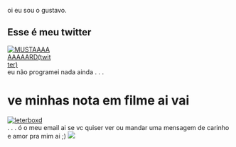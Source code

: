 oi eu sou o gustavo.
<h2>Esse é meu twitter</h2>
<div style="width: 100px;">
<a href="https://x.com/Gostavinhuu">
  <img src="https://media.tenor.com/7pi5Ja3WcRoAAAAe/mustard-kendrick-lamar.png" alt="MUSTAAAAAAAAARD(twitter)">
</a>
</div>
eu não programei nada ainda
.
.
.
<h1> ve minhas nota em filme ai vai </h1>
<div style="width: 100px; ">
<a href="https://letterboxd.com/gostavinhu/">
  <img src="https://images.steamusercontent.com/ugc/10636923113798537174/A00D5523123A37A47F4651EA9C567159C890239C/?imw=512&&ima=fit&impolicy=Letterbox&imcolor=%23000000&letterbox=false" alt="leterboxd">
</a>
</div>
.
.
.
ó o meu email ai se vc quiser ver ou mandar uma mensagem de carinho e amor pra mim ai ;)


<a href="mailto:gustavogueiros2312@gmail.com">
<img src="https://img.shields.io/badge/Gmail-D14836?style=for-the-badge&logo=gmail&logoColor=white"/>
</a>
